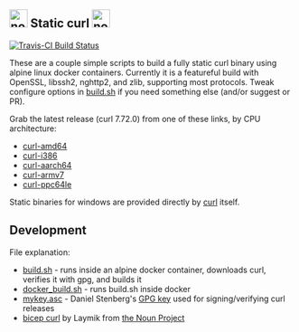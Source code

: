 <img src="https://raw.githubusercontent.com/moparisthebest/static-curl/master/static-curl.svg?sanitize=true" alt="no not that kind" width="32" /> Static curl <img src="https://raw.githubusercontent.com/moparisthebest/static-curl/master/static-curl.svg?sanitize=true" alt="no not that kind" width="32" />
-----------
[![Travis-CI Build Status](https://api.travis-ci.org/moparisthebest/static-curl.svg?branch=master)](https://travis-ci.org/moparisthebest/static-curl)

These are a couple simple scripts to build a fully static curl binary using alpine linux docker containers.  Currently it is a featureful build with OpenSSL, libssh2, nghttp2, and zlib, supporting most protocols.  Tweak configure options in [build.sh](build.sh#L50) if you need something else (and/or suggest or PR).

Grab the latest release (curl 7.72.0) from one of these links, by CPU architecture:
  - [curl-amd64](https://github.com/moparisthebest/static-curl/releases/download/v7.72.0/curl-amd64)
  - [curl-i386](https://github.com/moparisthebest/static-curl/releases/download/v7.72.0/curl-i386)
  - [curl-aarch64](https://github.com/moparisthebest/static-curl/releases/download/v7.72.0/curl-aarch64)
  - [curl-armv7](https://github.com/moparisthebest/static-curl/releases/download/v7.72.0/curl-armv7)
  - [curl-ppc64le](https://github.com/moparisthebest/static-curl/releases/download/v7.72.0/curl-ppc64le)

Static binaries for windows are provided directly by [curl](https://curl.haxx.se/windows/) itself.

Development
-----------

File explanation:
  - [build.sh](build.sh) - runs inside an alpine docker container, downloads curl, verifies it with gpg, and builds it
  - [docker_build.sh](docker_build.sh) - runs build.sh inside docker
  - [mykey.asc](mykey.asc) - Daniel Stenberg's [GPG key](https://daniel.haxx.se/address.html) used for signing/verifying curl releases
  - [bicep curl](https://thenounproject.com/term/curl/499187) by Laymik from [the Noun Project](https://thenounproject.com)
